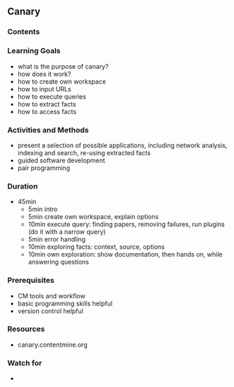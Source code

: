 ## Canary

### Contents



### Learning Goals

* what is the purpose of canary?
* how does it work?
* how to create own workspace
* how to input URLs
* how to execute queries
* how to extract facts
* how to access facts


### Activities and Methods

* present a selection of possible applications, including network analysis, indexing and search, re-using extracted facts
* guided software development
* pair programming


### Duration

* 45min
  * 5min intro
  * 5min create own workspace, explain options
  * 10min execute query: finding papers, removing failures, run plugins (do it with a narrow query)
  * 5min error handling
  * 10min exploring facts: context, source, options
  * 10min own exploration: show documentation, then hands on, while answering questions


### Prerequisites

* CM tools and workflow
* basic programming skills helpful
* version control helpful


### Resources

* canary.contentmine.org

### Watch for

* 